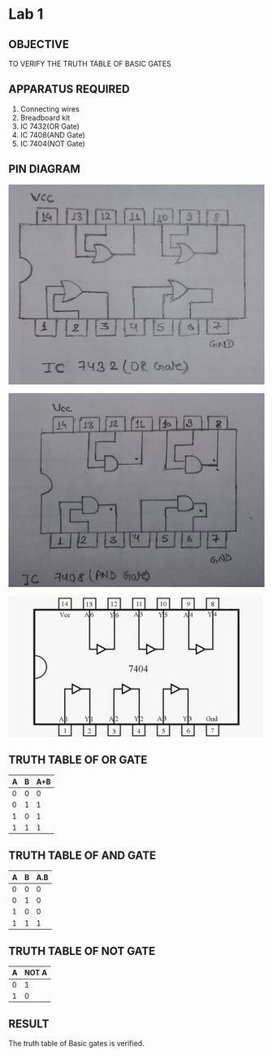 # Lab 1

## OBJECTIVE

TO VERIFY THE TRUTH TABLE OF BASIC GATES

## APPARATUS REQUIRED

1. Connecting wires
2. Breadboard kit
3. IC 7432(OR Gate)
4. IC 7408(AND Gate)
5. IC 7404(NOT Gate)

## PIN DIAGRAM

![IC 7432 (OR Gate)](images/7432.png)

![IC 7408 (AND Gate)](images/7408.jpg)

![IC 7404 (NOT Gate)](images/7404.png)

## TRUTH TABLE OF OR GATE

| A   | B   | A+B |
| --- | --- | --- |
| 0   | 0   | 0   |
| 0   | 1   | 1   |
| 1   | 0   | 1   |
| 1   | 1   | 1   |

## TRUTH TABLE OF AND GATE

| A   | B   | A.B |
| --- | --- | --- |
| 0   | 0   | 0   |
| 0   | 1   | 0   |
| 1   | 0   | 0   |
| 1   | 1   | 1   |

## TRUTH TABLE OF NOT GATE

| A   | NOT A |
| --- | ----- |
| 0   | 1     |
| 1   | 0     |

## RESULT

The truth table of Basic gates is verified.

